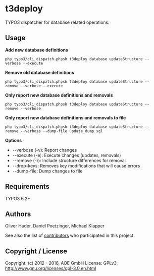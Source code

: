 # t3deploy

TYPO3 dispatcher for database related operations.

## Usage

**Add new database definitions**
```
php typo3/cli_dispatch.phpsh t3deploy database updateStructure --verbose --execute
```
**Remove old database definitions**
```
php typo3/cli_dispatch.phpsh t3deploy database updateStructure --remove --verbose --execute
```
**Only report new database definitions and removals**
```
php typo3/cli_dispatch.phpsh t3deploy database updateStructure --remove --verbose
```
**Only report new database definitions and removals to file**
```
php typo3/cli_dispatch.phpsh t3deploy database updateStructure --remove --verbose --dump-file update_dump.sql
```
**Options**
* --verbose (-v): Report changes
* --execute (-e): Execute changes (updates, removals)
* --remove (-r): Include structure differences for removal
* --drop-keys: Removes key modifications that will cause errors
* --dump-file: Dump changes to file

## Requirements

TYPO3 6.2+

## Authors

Oliver Hader, Daniel Poetzinger, Michael Klapper

See also the list of [contributors](https://github.com/AOEpeople/t3deploy/contributors) who participated in this project.

## Copyright / License

Copyright: (c) 2012 - 2016, AOE GmbH
License: GPLv3, <http://www.gnu.org/licenses/gpl-3.0.en.html>